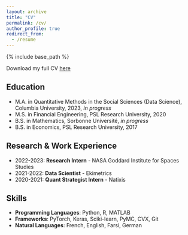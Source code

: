 ```yaml
---
layout: archive
title: "CV"
permalink: /cv/
author_profile: true
redirect_from:
  - /resume
---
```


{% include base_path %}

Download my full CV [here](https://emileDesmaili.github.io/files/CV.pdf)


## Education

* M.A. in Quantitative Methods in the Social Sciences (Data Science), Columbia University, 2023, _in progress_
* M.S. in Financial Engineering, PSL Research University, 2020
* B.S. in Mathematics, Sorbonne Université, _in progress_
* B.S. in Economics, PSL Research University, 2017


## Research & Work Experience
 
* 2022-2023: **Research Intern** - NASA Goddard Institute for Spaces Studies
* 2021-2022: **Data Scientist** - Ekimetrics
* 2020-2021: **Quant Strategist Intern** - Natixis

  
## Skills

* **Programming Languages**: Python, R, MATLAB
* **Frameworks**: PyTorch, Keras, Sciki-learn, PyMC, CVX, Git
* **Natural Languages**: French, English, Farsi, German



